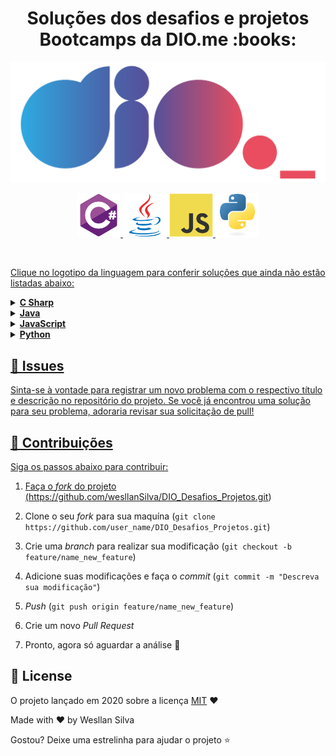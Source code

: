 <h1 align="center">Soluções dos desafios e projetos Bootcamps da DIO.me :books:</h1>
 
<!--Banner session-->
<p align="center">
  <img src="./assets/logo_dio.png" alt="DIO" tittle="Digital Innovation One">
</p>
 
<p align="center">
  <!-- C# -->
  <a href="https://github.com/wesllanSilva/DIO_Desafios_Projetos//C%20Sharp">
    <img src="./assets/csharp.svg" alt="csharp" tittle="C#" width="70" height="70">
  </a>
  <!-- Java -->
  <a href="https://github.com/wesllanSilva/DIO_Desafios_Projetos//Java">
    <img src="./assets/java.svg" alt="java" tittle="Java" width="70" height="70">
  </a>
  <!-- JavaScript -->
  <a href="https://github.com/wesllanSilva/DIO_Desafios_Projetos//JavaScript">
    <img src="./assets/javascript.svg" alt="javascript" tittle="JavaScript" width="70" height="70">
  </a>
  <!-- Python -->
  <a href="https://github.com/wesllanSilva/DIO_Desafios_Projetos//Python">
    <img src="./assets/python.svg" alt="python" tittle="Python" width="70" height="70">
</p><br>

Clique no logotipo da linguagem para conferir soluções que ainda não estão listadas abaixo:

<!-- C Sharp -->
<details>
    <summary><strong>C Sharp</strong></summary>
    <br />
    <div align="left">		
        <!-- Introdução a Programação com C# -->
        <table border=1>
            <tr>
                <th colspan="3"><a href="https://web.dio.me/coding/introducao-a-programacao-com-c/algorithm/quanta-mandioca?back=/track/net-fundamentals">Bootcamp WEX - Desenvolvimento .NET e QA</a></th>
            </tr>
            <tr>
                <th colspan="3">Desafio de Codigo C#</th>
            </tr>
                <th colspan="3"></th>
            </tr>
            <tr>
                <th>Desafio</th>
                <th>Solução</th>
                <th>Status</th>
            </tr>
            <tr>
                <td>Entradas e Tipos de dados co C#</td>
                <td><a href="https://github.com/wesllanSilva/DIO_Desafios_Projetos//C%20Sharp/Introdu%C3%A7%C3%A3o%20a%20Programa%C3%A7%C3%A3o%20com%20C%23/Bootcamps/Dividindo%20X%20por%20Y">Código</a></td>
                <td align="center">✔️</td>
            </tr>
            <tr>
                <td>Variaveis com C#</td>
                <td><a href="https://github.com/wesllanSilva/DIO_Desafios_Projetos//C%20Sharp/Introdu%C3%A7%C3%A3o%20a%20Programa%C3%A7%C3%A3o%20com%20C%23/Bootcamps/Dist%C3%A2ncia">Código</a></td>
                <td align="center"></td>
            </tr>
            <tr>
                <td>Tipos e Operadosres Aritiméticos com C# </td>
                <td><a href="https://github.com/wesllanSilva/DIO_Desafios_Projetos//C%20Sharp/Introdu%C3%A7%C3%A3o%20a%20Programa%C3%A7%C3%A3o%20com%20C%23/Bootcamps/Quanta%20Mandioca">Código </a></td>
                <td align="center"></td>
            </tr>
            <tr>
                <td>Estruturas Condicionais com C# </td>
                <td><a href="https://github.com/wesllanSilva/DIO_Desafios_Projetos//C%20Sharp/Introdu%C3%A7%C3%A3o%20a%20Programa%C3%A7%C3%A3o%20com%20C%23/Bootcamps/Quanta%20Mandioca">Código</a></td>
                <td align="center"></td>
            </tr>
            <tr>
                <td>Arrays e Listas em C# </td>
                <td><a href="https://github.com/wesllanSilva/DIO_Desafios_Projetos//C%20Sharp/Introdu%C3%A7%C3%A3o%20a%20Programa%C3%A7%C3%A3o%20com%20C%23/Bootcamps/Quanta%20Mandioca">Código</a></td>
                <td align="center"></td>
            </tr>    
        </table>     
    </div>
</details>



<!-- Java -->
<details>
    <summary><strong>Java</strong></summary>
    <br />
    <div align="left">
        <!-- Desafio Aritmético em Java -->
        <table border=1>
            <tr>
                <th colspan="3"><a href="https://web.dio.me/coding/desafio-aritmetico-em-java/algorithm/acima-da-diagonal-secundaria?back=/track/inter-java-developer">Desafio Aritmético em Java</a></th>
            </tr>
            <tr>
                <th colspan="3">Inter Java Developer</th>
            </tr>
            <tr>
                <th colspan="3">everis Site Reliability Engineer Essentials</th>
            </tr>
            <tr>
                <th>Desafio</th>
                <th>Solução</th>
                <th>Status</th>
            </tr>
            <tr>
                <td>Abaixo Diagonal Principal</td>
                <td><a href="https://github.com/wesllanSilva/DIO_Desafios_Projetos//Java/Desafio%20Aritm%C3%A9tico%20em%20Java/Abaixo%20Diagonal%20Principal">Código</a></td>
                <td align="center"></td>
            </tr>                     
        </table> 
    </div> 
</details>       
<!-- JavaScript -->
<details> 
    <summary><strong>JavaScript</strong></summary>
    <br />
    <div align="left">
        <!-- Busca e Laços de Repetição -->
        <table border=1>
            <tr>
                <th colspan="3">Busca e Laços de Repetição</th>
            </tr>
            <tr>
                <th colspan="3">everis FullStack Developer</th>
            </tr>
            <tr>
                <th>Desafio</th>
                <th>Solução</th>
                <th>Status</th>
            </tr>
            <tr>
                <td>O Escolhido</td>
                <td><a href="https://github.com/wesllanSilva/DIO_Desafios_Projetos//JavaScript/Busca%20e%20La%C3%A7os%20de%20Repeti%C3%A7%C3%A3o/O%20Escolhido">Código</a></td>
                <td align="center"></td>
            </tr>
            <tr>
                <td>Comunicação em Piralândia</td>
                <td><a href="https://github.com/wesllanSilva/DIO_Desafios_Projetos//JavaScript/Busca%20e%20La%C3%A7os%20de%20Repeti%C3%A7%C3%A3o/Comunica%C3%A7%C3%A3o%20em%20Piral%C3%A2ndia">Código</a></td>
                <td align="center"></td>
            </tr>
            <tr>
                <td>Degustação de Vinho</td>
                <td><a href="https://github.com/wesllanSilva/DIO_Desafios_Projetos//JavaScript/Busca%20e%20La%C3%A7os%20de%20Repeti%C3%A7%C3%A3o/Degusta%C3%A7%C3%A3o%20de%20Vinho">Código</a></td>
                <td align="center"></td>
            </tr>
        </table>
    </div>
</details>


<!-- Python -->
<details>
    <summary><strong>Python</strong></summary>
    <br />
    <div align="left">
        <!-- Resolvendo algoritmos com Python -->
        <table border=1>
            <tr>
                <th colspan="3"><a href="https://web.dio.me/track/potencia-tech-powered-ifood-ciencias-de-dados-com-python">Lógica com desafios de Códigos em Python</a></th>
            </tr>
            <tr>
                <th colspan="3">Potência Tech powered by iFood | Ciência de Dados</th>
            </tr>
            <tr>
                <th>Desafio de Código</th>
                <th>Solução</th>
                <th>Status</th>
            </tr>
            <tr>
                <td>Tempo estimado de entrega</td>
                <td><a href="https://github.com/wesllanSilva/DIO_Desafios_Projetos/blob/main/Python/Tempo_Estimado_De_Entrega.py">Código</a></td>
                <td align="center">✔️</td>
            </tr>   
            <tr>
                <td>Calcular o preço final</td>
                <td><a href="https://github.com/wesllanSilva/DIO_Desafios_Projetos/blob/main/Python/Calcular_Preco_Final_De_Um_Pedido.py">Código</a></td>
                <td align="center">✔️</td>
            </tr> 
            <tr>
                <td>Ganhe uma sobremesa especial</td>
                <td><a href="https://github.com/wesllanSilva/DIO_Desafios_Projetos/blob/main/Python/Ganhe_Sobremesa_gratis.py">Código</a></td>
                <td align="center">✔️</td>
            </tr> 
            <tr>
                <td>Gerenciamento de pedido de comida online</td>
                <td><a href="https://github.com/wesllanSilva/DIO_Desafios_Projetos/blob/main/Python">Código</a></td>
                <td align="center"></td>
            </tr> 
            <tr>
                <td>Identificando pedidos veganos</td>
                <td><a href="https://github.com/wesllanSilva/DIO_Desafios_Projetos/blob/main/Python">Código</a></td>
                <td align="center"></td>
            </tr> 
        </table>     
        <!-- Solucionando Desafios de Projetos em Python -->
        <table border=1>
            <tr>
                <th colspan="3"><a href="https://web.dio.me/track/potencia-tech-powered-ifood-ciencias-de-dados-com-python">Solucionando Desafios de Projetos</a></th>
            </tr>
            <tr>
                <th colspan="3">Potência Tech powered by iFood | Ciência de Dados</th>
            </tr>
            <tr>
                <th>Desafio de Projeto</th>
                <th>Solução</th>
                <th>Status</th>
            </tr>
            <tr>
                <td>Criando um Sistema Bancário com Python</td>
                <td><a href="https://github.com/wesllanSilva/DIO_Desafios_Projetos/blob/main/Python/Sistema_Bancarios01.py">Código</a></td>
                <td align="center">✔️</td>
            </tr>
            <tr>
                <td>Otimizando o Sistema Bancário com Funções Python</td>
                <td><a href="https://github.com/wesllanSilva/DIO_Desafios_Projetos//Python/Solucionando%20Desafios%20em%20Python/M%C3%A9dia%203">Código</a></td>
                <td align="center"></td>
            </tr>                
        </table>                   
    </div>
</details>


## 🐛 Issues

Sinta-se à vontade para registrar um novo problema com o respectivo título e descrição no repositório do projeto. Se você já encontrou uma solução para seu problema, adoraria revisar sua solicitação de pull!

## 🤝 Contribuições

Siga os passos abaixo para contribuir:

1. Faça o *fork* do projeto (<https://github.com/wesllanSilva/DIO_Desafios_Projetos.git>)

2. Clone o seu *fork* para sua maquína (`git clone https://github.com/user_name/DIO_Desafios_Projetos.git`)

3. Crie uma *branch* para realizar sua modificação (`git checkout -b feature/name_new_feature`)

4. Adicione suas modificações e faça o *commit* (`git commit -m "Descreva sua modificação"`)

5. *Push* (`git push origin feature/name_new_feature`)

6. Crie um novo *Pull Request*

7. Pronto, agora só aguardar a análise 🚀 

## 📜 License

O projeto lançado em 2020 sobre a licença [MIT](./LICENSE) ❤️ 

Made with ♥ by Wesllan Silva

Gostou? Deixe uma estrelinha para ajudar o projeto ⭐
